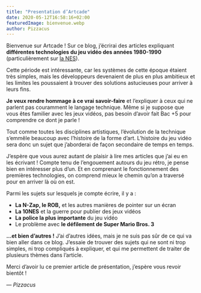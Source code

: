 ```yaml
---
title: "Presentation d’Artcade"
date: 2020-05-12T16:58:16+02:00
featuredImage: bienvenue.webp
author: Pizzacus
---
```


Bienvenue sur Artcade&nbsp;! Sur ce blog, j’écrirai des articles expliquant **différentes technologies du jeu vidéo des années 1980-1990** (particulièrement sur [la NES](https://fr.wikipedia.org/wiki/Nintendo_Entertainment_System)).

Cette période est intéressante, car les systèmes de cette époque étaient très simples, mais les développeurs devenaient de plus en plus ambitieux et les limites les poussaient à trouver des solutions astucieuses pour arriver à leurs fins.

<!--more-->

**Je veux rendre hommage à ce vrai savoir-faire** et l’expliquer à ceux qui ne parlent pas couramment le langage technique. Même si je suppose que vous êtes familier avec les jeux vidéos, pas besoin d’avoir fait Bac +5 pour comprendre ce dont je parle&nbsp;!

Tout comme toutes les disciplines artistiques, l’évolution de la technique s’emmêle beaucoup avec l’histoire de la forme d’art. L’histoire du jeu vidéo sera donc un sujet que j’aborderai de façon secondaire de temps en temps.

J’espère que vous aurez autant de plaisir à lire mes articles que j’ai eu en les écrivant&nbsp;! Compte tenu de l’engouement autours du jeu rétro, je pense bien en intéresser plus d’un. Et en comprenant le fonctionnement des premières technologies, on comprend mieux le chemin qu’on a traversé pour en arriver là où on est.

Parmi les sujets sur lesquels je compte écrire, il y a&nbsp;:

* **La N-Zap, le ROB,** et les autres manières de pointer sur un écran
* **La 10NES** et la guerre pour publier des jeux vidéos
* **La police la plus importante** du jeu vidéo
* Le problème avec **le défilement de Super Mario Bros. 3**

**&#8230;et bien d’autres !** J’ai d’autres idées, mais je ne suis pas sûr de ce qui va bien aller dans ce blog. J’essaie de trouver des sujets qui ne sont ni trop simples, ni trop compliqués à expliquer, et qui me permettent de traiter de plusieurs thèmes dans l’article.

Merci d’avoir lu ce premier article de présentation, j’espère vous revoir bientôt&nbsp;!

*&mdash; Pizzacus*